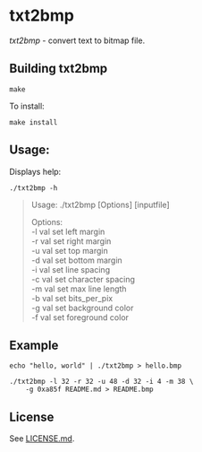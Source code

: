 # txt2bmp

*txt2bmp* - convert text to bitmap file.

## Building txt2bmp

    make

To install:

    make install

## Usage:

Displays help:

    ./txt2bmp -h


> Usage: ./txt2bmp [Options] [inputfile]    
> 
> Options:    
>         -l val        set left margin    
>         -r val        set right margin    
>         -u val        set top margin    
>         -d val        set bottom margin    
>         -i val        set line spacing    
>         -c val        set character spacing    
>         -m val        set max line length    
>         -b val        set bits_per_pix    
>         -g val        set background color    
>         -f val        set foreground color   

## Example

	echo "hello, world" | ./txt2bmp > hello.bmp

	./txt2bmp -l 32 -r 32 -u 48 -d 32 -i 4 -m 38 \
		-g 0xa85f README.md > README.bmp


## License

See [LICENSE.md](LICENSE.md).



